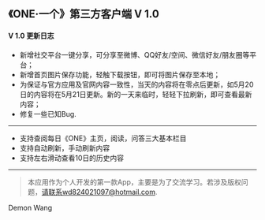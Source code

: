 **《ONE·一个》第三方客户端 V 1.0**
------------------
#### V 1.0 更新日志

- 新增社交平台一键分享，可分享至微博、QQ好友/空间、微信好友/朋友圈等平台；
- 新增首页图片保存功能，轻触下载按钮，即可将图片保存至本地；
- 为保证与官方应用及官网内容一致性，当天的内容将在零点后更新，如5月20日的内容将在5月21日更新。新的一天来临时，轻轻下拉刷新，即可查看最新内容； 
- 修复一些已知Bug.

----------
 - 支持查阅每日《ONE》主页，阅读，问答三大基本栏目
 - 支持自动刷新，手动刷新内容
 - 支持左右滑动查看10日的历史内容
 
----------
> 本应用作为个人开发的第一款App，主要是为了交流学习。若涉及版权问题，请联系wd824021097@hotmail.com.

Demon Wang
